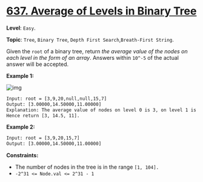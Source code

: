 # [637. Average of Levels in Binary Tree](https://leetcode.com/problems/average-of-levels-in-binary-tree/)

**Level**: `Easy`.

**Topic**: `Tree`, `Binary Tree`, `Depth First Search`,`Breath-First String`.

Given the `root` of a binary tree, return _the average value of the nodes on each level in the form of an array_. Answers within `10^-5` of the actual answer will be accepted.

**Example 1:**

![img](https://assets.leetcode.com/uploads/2021/03/09/avg1-tree.jpg)

```txt
Input: root = [3,9,20,null,null,15,7]
Output: [3.00000,14.50000,11.00000]
Explanation: The average value of nodes on level 0 is 3, on level 1 is 14.5, and on level 2 is 11.
Hence return [3, 14.5, 11].
```

**Example 2:**

```txt
Input: root = [3,9,20,15,7]
Output: [3.00000,14.50000,11.00000]
```

**Constraints:**

- The number of nodes in the tree is in the range `[1, 104].`
- `-2^31 <= Node.val <= 2^31 - 1`
